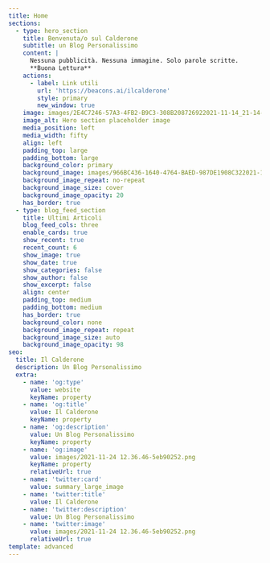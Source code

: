 ```yaml
---
title: Home
sections:
  - type: hero_section
    title: Benvenuta/o sul Calderone
    subtitle: un Blog Personalissimo
    content: |
      Nessuna pubblicità. Nessuna immagine. Solo parole scritte.
      **Buona Lettura**
    actions:
      - label: Link utili
        url: 'https://beacons.ai/ilcalderone'
        style: primary
        new_window: true
    image: images/2E4C7246-57A3-4FB2-B9C3-308B208726922021-11-14_21-14-56_295.jpeg
    image_alt: Hero section placeholder image
    media_position: left
    media_width: fifty
    align: left
    padding_top: large
    padding_bottom: large
    background_color: primary
    background_image: images/966BC436-1640-4764-BAED-987DE1908C322021-11-21_16-12-57_907.jpeg
    background_image_repeat: no-repeat
    background_image_size: cover
    background_image_opacity: 20
    has_border: true
  - type: blog_feed_section
    title: Ultimi Articoli
    blog_feed_cols: three
    enable_cards: true
    show_recent: true
    recent_count: 6
    show_image: true
    show_date: true
    show_categories: false
    show_author: false
    show_excerpt: false
    align: center
    padding_top: medium
    padding_bottom: medium
    has_border: true
    background_color: none
    background_image_repeat: repeat
    background_image_size: auto
    background_image_opacity: 98
seo:
  title: Il Calderone
  description: Un Blog Personalissimo
  extra:
    - name: 'og:type'
      value: website
      keyName: property
    - name: 'og:title'
      value: Il Calderone
      keyName: property
    - name: 'og:description'
      value: Un Blog Personalissimo
      keyName: property
    - name: 'og:image'
      value: images/2021-11-24 12.36.46-5eb90252.png
      keyName: property
      relativeUrl: true
    - name: 'twitter:card'
      value: summary_large_image
    - name: 'twitter:title'
      value: Il Calderone
    - name: 'twitter:description'
      value: Un Blog Personalissimo
    - name: 'twitter:image'
      value: images/2021-11-24 12.36.46-5eb90252.png
      relativeUrl: true
template: advanced
---
```

